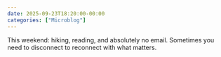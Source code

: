 ```yaml
---
date: 2025-09-23T18:20:00-00:00
categories: ["Microblog"]
---
```


This weekend: hiking, reading, and absolutely no email. Sometimes you need to disconnect to reconnect with what matters.
